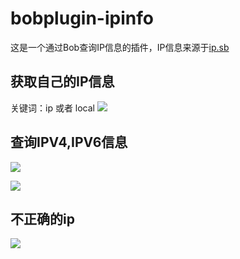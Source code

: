 # bobplugin-ipinfo
这是一个通过Bob查询IP信息的插件，IP信息来源于[ip.sb](https://ip.sb/)

## 获取自己的IP信息
关键词：ip 或者 local
![](https://cdn.jsdelivr.net/gh/augusl/oss@main/uPic/05q70k.png)

## 查询IPV4,IPV6信息
![](https://cdn.jsdelivr.net/gh/augusl/oss@main/uPic/WQ39Ik.png)

![](https://cdn.jsdelivr.net/gh/augusl/oss@main/uPic/riOFJ3.png)

## 不正确的ip
![](https://cdn.jsdelivr.net/gh/augusl/oss@main/uPic/BHGSXr.png)
